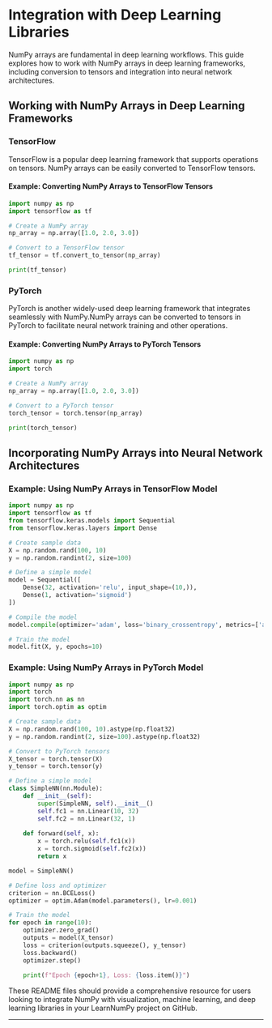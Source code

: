
# Integration with Deep Learning Libraries

NumPy arrays are fundamental in deep learning workflows. This guide explores how to work with NumPy arrays in deep learning frameworks, including conversion to tensors and integration into neural network architectures.

## Working with NumPy Arrays in Deep Learning Frameworks

### TensorFlow

TensorFlow is a popular deep learning framework that supports operations on tensors. NumPy arrays can be easily converted to TensorFlow tensors.

#### Example: Converting NumPy Arrays to TensorFlow Tensors

```python
import numpy as np
import tensorflow as tf

# Create a NumPy array
np_array = np.array([1.0, 2.0, 3.0])

# Convert to a TensorFlow tensor
tf_tensor = tf.convert_to_tensor(np_array)

print(tf_tensor)
```

### PyTorch

PyTorch is another widely-used deep learning framework that integrates seamlessly with NumPy.NumPy arrays can be converted to tensors in PyTorch to facilitate neural network training and other operations.

#### Example: Converting NumPy Arrays to PyTorch Tensors

```python
import numpy as np
import torch

# Create a NumPy array
np_array = np.array([1.0, 2.0, 3.0])

# Convert to a PyTorch tensor
torch_tensor = torch.tensor(np_array)

print(torch_tensor)
```


## Incorporating NumPy Arrays into Neural Network Architectures

### Example: Using NumPy Arrays in TensorFlow Model

```python
import numpy as np
import tensorflow as tf
from tensorflow.keras.models import Sequential
from tensorflow.keras.layers import Dense

# Create sample data
X = np.random.rand(100, 10)
y = np.random.randint(2, size=100)

# Define a simple model
model = Sequential([
    Dense(32, activation='relu', input_shape=(10,)),
    Dense(1, activation='sigmoid')
])

# Compile the model
model.compile(optimizer='adam', loss='binary_crossentropy', metrics=['accuracy'])

# Train the model
model.fit(X, y, epochs=10)
```

### Example: Using NumPy Arrays in PyTorch Model

```python
import numpy as np
import torch
import torch.nn as nn
import torch.optim as optim

# Create sample data
X = np.random.rand(100, 10).astype(np.float32)
y = np.random.randint(2, size=100).astype(np.float32)

# Convert to PyTorch tensors
X_tensor = torch.tensor(X)
y_tensor = torch.tensor(y)

# Define a simple model
class SimpleNN(nn.Module):
    def __init__(self):
        super(SimpleNN, self).__init__()
        self.fc1 = nn.Linear(10, 32)
        self.fc2 = nn.Linear(32, 1)
    
    def forward(self, x):
        x = torch.relu(self.fc1(x))
        x = torch.sigmoid(self.fc2(x))
        return x

model = SimpleNN()

# Define loss and optimizer
criterion = nn.BCELoss()
optimizer = optim.Adam(model.parameters(), lr=0.001)

# Train the model
for epoch in range(10):
    optimizer.zero_grad()
    outputs = model(X_tensor)
    loss = criterion(outputs.squeeze(), y_tensor)
    loss.backward()
    optimizer.step()
    
    print(f"Epoch {epoch+1}, Loss: {loss.item()}")
```

These README files should provide a comprehensive resource for users looking to integrate NumPy with visualization, machine learning, and deep learning libraries in your LearnNumPy project on GitHub.

--- 